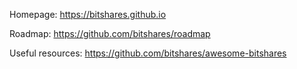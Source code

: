 Homepage: https://bitshares.github.io

Roadmap: https://github.com/bitshares/roadmap

Useful resources: https://github.com/bitshares/awesome-bitshares
